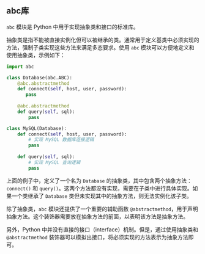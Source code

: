## abc库

`abc` 模块是 Python 中用于实现抽象类和接口的标准库。

抽象类是指不能被直接实例化但可以被继承的类。通常用于定义基类中必须实现的方法，强制子类实现这些方法来满足多态要求。使用 `abc` 模块可以方便地定义和使用抽象类，示例如下：

```python
import abc

class Database(abc.ABC):
    @abc.abstractmethod
    def connect(self, host, user, password):
       pass
    
    @abc.abstractmethod
    def query(self, sql):
        pass

class MySQL(Database):
    def connect(self, host, user, password):
        # 实现 MySQL 数据库连接逻辑
        pass
    
    def query(self, sql):
        # 实现 MySQL 查询逻辑
        pass
```

上面的例子中，定义了一个名为 `Database` 的抽象类，其中包含两个抽象方法：`connect()` 和 `query()`。这两个方法都没有实现，需要在子类中进行具体实现。如果一个类继承了 `Database` 类但未实现其中的抽象方法，则无法实例化该子类。

除了抽象类，`abc` 模块还提供了一个重要的辅助函数 `@abstractmethod`，用于声明抽象方法。这个装饰器需要放在抽象方法的前面，以表明该方法是抽象方法。

另外，Python 中并没有直接的接口（interface）机制。但是，通过使用抽象类和 `@abstractmethod` 装饰器可以模拟出接口，将必须实现的方法表示为抽象方法即可。